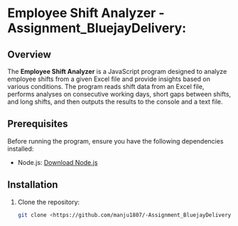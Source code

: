 # Employee Shift Analyzer - Assignment_BluejayDelivery:

## Overview

The **Employee Shift Analyzer** is a JavaScript program designed to analyze employee shifts from a given Excel file and provide insights based on various conditions. The program reads shift data from an Excel file, performs analyses on consecutive working days, short gaps between shifts, and long shifts, and then outputs the results to the console and a text file.

## Prerequisites

Before running the program, ensure you have the following dependencies installed:

- Node.js: [Download Node.js](https://nodejs.org/)

## Installation

1. Clone the repository:

   ```bash
   git clone <https://github.com/manju1807/-Assignment_BluejayDelivery>
   ```
